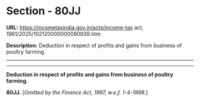 # Section - 80JJ

**URL:** https://incometaxindia.gov.in/acts/income-tax act, 1961/2025/102120000000090939.htm

**Description:** Deduction in respect of profits and gains from business of poultry farming

---

****

**Deduction in respect of profits and gains from business of poultry farming.**

**80JJ.** [_Omitted by the Finance Act, 1997, w.e.f. 1-4-1998._]